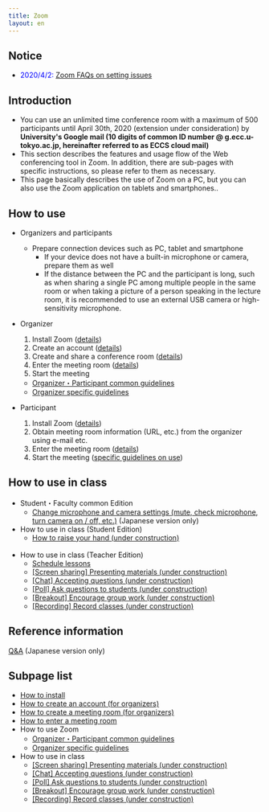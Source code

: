 ```yaml
---
title: Zoom
layout: en
---
```


## Notice

* <span style="color:blue;">2020/4/2:</span> <a href="zoom/setting_issues">Zoom FAQs on setting issues</a>

<!--
* The person <font color="green">hosting the meeting</font>(or co-hosting) <font color="green">must</font> <a href="create_account" target="">activate its Zoom account</a>.
* Those<font color="purple">participating of a Zoom meeting as guests</font>(i.e., joining a meeting)<font color="purple">do not need</font> a Zoom account.
* Now, there are many cases reporting <font color="red">an error message "user not exist" </font>when trying to activate an account. In this case, check the <a href="https://tinyurl.com/v5pvzb5">troubleshooting assistant </a>and answer the survey at the end. In case you still cannot solve the problem, please contact utelecon-inquiries@googlegroups.com.
* Any other inquiries: utelecon-inquiries@googlegroups.com.
-->

## Introduction

* You can use an unlimited time conference room with a maximum of 500 participants until April 30th, 2020 (extension under consideration) by **University's Google mail (10 digits of common ID number @ g.ecc.u-tokyo.ac.jp, hereinafter referred to as ECCS cloud mail)**   
* This section describes the features and usage flow of the Web conferencing tool in Zoom. In addition, there are sub-pages with specific instructions, so please refer to them as necessary.
* This page basically describes the use of Zoom on a PC, but you can also use the Zoom application on tablets and smartphones..

## How to use

* Organizers and participants 
  * Prepare connection devices such as PC, tablet and smartphone
    * If your device does not have a built-in microphone or camera, prepare them as well
    * If the distance between the PC and the participant is long, such as when sharing a single PC among multiple people in the same room or when taking a picture of a person speaking in the lecture room, it is recommended to use an external USB camera or high-sensitivity microphone. 
    
* Organizer
  1. Install Zoom (<a href="install" target="">details</a>)  
  1. Create an account (<a href="create_account" target="">details</a>)
  1. Create and share a conference room (<a href="create_room" target="">details</a>)
  1. Enter the meeting room (<a href="join" target="">details</a>)
  1. Start the meeting
    * <a href="how_to_use" target="">Organizer・Participant common guidelines</a>
	* <a href="how_to_use_host" target="">Organizer specific guidelines</a>
  
* Participant
  1. Install Zoom (<a href="install" target="">details</a>)  
  1. Obtain meeting room information (URL, etc.) from the organizer using e-mail etc.
  1. Enter the meeting room (<a href="join" target="">details</a>)
  1. Start the meeting (<a href="how_to_use" target="">specific guidelines on use</a>)

## How to use in class

* Student・Faculty common Edition
  * <a href="how_to_use_in_classroom_common#use_mic_and_camera">Change microphone and camera settings (mute, check microphone, turn camera on / off, etc.)</a> (Japanese version only)
	<br>
* How to use in class (Student Edition)
  * <a href="">How to raise your hand (under construction)</a>
  <br>
* How to use in class (Teacher Edition)
  * <a href="how_to_use_in_classroom_faculty_members#schedule">Schedule lessons</a>
  * <a href="" target="">[Screen sharing] Presenting materials (under construction)</a>
  * <a href="" target="">[Chat] Accepting questions (under construction)</a>
  * <a href="" target="">[Poll] Ask questions to students (under construction)</a>
  * <a href="" target="">[Breakout] Encourage group work (under construction)</a>
  * <a href="" target="">[Recording] Record classes (under construction)</a>


## Reference information
[Q&A](qa) (Japanese version only)


## Subpage list
* <a href="install" target="">How to install</a>  
* <a href="create_account" target="">How to create an account (for organizers)</a>  
* <a href="create_room" target="">How to create a meeting room (for organizers)</a>  
* <a href="join" target="">How to enter a meeting room</a>  
* How to use Zoom
  * <a href="how_to_use" target="">Organizer・Participant common guidelines</a>  
  * <a href="how_to_use_host" target="">Organizer specific guidelines</a>  
* How to use in class  
  * <a href="classroom_screen_sharing" target="">[Screen sharing] Presenting materials (under construction)</a>  
  * <a href="classroom_chat" target="">[Chat] Accepting questions (under construction)</a>  
  * <a href="classroom_poll" target="">[Poll] Ask questions to students (under construction)</a>  
  * <a href="classroom_breakout" target="">[Breakout] Encourage group work (under construction)</a>  
  * <a href="classroom_record" target="">[Recording] Record classes (under construction)</a>  
